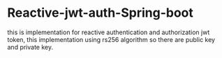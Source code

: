 # Reactive-jwt-auth-Spring-boot

this is implementation for reactive authentication and authorization jwt token, this implementation using rs256 algorithm so there are public key and private key.
